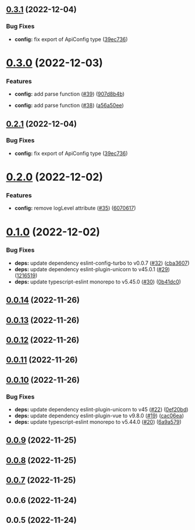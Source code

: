 ## [0.3.1](https://github.com/dzangolab/fastify/compare/v0.3.0...v0.3.1) (2022-12-04)


### Bug Fixes

* **config:** fix export of ApiConfig type ([39ec736](https://github.com/dzangolab/fastify/commit/39ec73655d0fab488b33a8e8b9365d58b100dd9b))



# [0.3.0](https://github.com/dzangolab/fastify/compare/v0.2.0...v0.3.0) (2022-12-03)

### Features

* **config:** add parse function ([#39](https://github.com/dzangolab/fastify/issues/39)) ([907d8b4b](https://github.com/dzangolab/fastify/commit/907d84b013559064df2205d3f0f3956398c4b37b))

* **config:** add parse function ([#38](https://github.com/dzangolab/fastify/issues/38)) ([a56a50ee](https://github.com/dzangolab/fastify/commit/a56a50ee01d96011916677a01e648980b02ec2b3))


## [0.2.1](https://github.com/dzangolab/fastify/compare/v0.2.0...v0.2.1) (2022-12-04)


### Bug Fixes

* **config:** fix export of ApiConfig type ([39ec736](https://github.com/dzangolab/fastify/commit/39ec73655d0fab488b33a8e8b9365d58b100dd9b))



# [0.2.0](https://github.com/dzangolab/fastify/compare/v0.1.0...v0.2.0) (2022-12-02)


### Features

* **config:** remove logLevel attribute ([#35](https://github.com/dzangolab/fastify/issues/35)) ([6070617](https://github.com/dzangolab/fastify/commit/6070617fea8e235cfcdb974d6826490f9f7b62a5))



# [0.1.0](https://github.com/dzangolab/fastify/compare/v0.0.14...v0.1.0) (2022-12-02)


### Bug Fixes

* **deps:** update dependency eslint-config-turbo to v0.0.7 ([#32](https://github.com/dzangolab/fastify/issues/32)) ([cba3607](https://github.com/dzangolab/fastify/commit/cba360747ddea0258c3a910569d1a9b5d8dc07f2))
* **deps:** update dependency eslint-plugin-unicorn to v45.0.1 ([#29](https://github.com/dzangolab/fastify/issues/29)) ([1216519](https://github.com/dzangolab/fastify/commit/1216519ae00866b58ed5037cbedad04fd15a43cc))
* **deps:** update typescript-eslint monorepo to v5.45.0 ([#30](https://github.com/dzangolab/fastify/issues/30)) ([0b41dc0](https://github.com/dzangolab/fastify/commit/0b41dc0299e1d4660fe46470fa2decf7033d98f2))



## [0.0.14](https://github.com/dzangolab/fastify/compare/v0.0.13...v0.0.14) (2022-11-26)



## [0.0.13](https://github.com/dzangolab/fastify/compare/v0.0.12...v0.0.13) (2022-11-26)



## [0.0.12](https://github.com/dzangolab/fastify/compare/v0.0.11...v0.0.12) (2022-11-26)



## [0.0.11](https://github.com/dzangolab/fastify/compare/v0.0.10...v0.0.11) (2022-11-26)



## [0.0.10](https://github.com/dzangolab/fastify/compare/v0.0.9...v0.0.10) (2022-11-26)


### Bug Fixes

* **deps:** update dependency eslint-plugin-unicorn to v45 ([#22](https://github.com/dzangolab/fastify/issues/22)) ([0ef20bd](https://github.com/dzangolab/fastify/commit/0ef20bd8fcc85aeef05b4ba345c5c349263e29e9))
* **deps:** update dependency eslint-plugin-vue to v9.8.0 ([#19](https://github.com/dzangolab/fastify/issues/19)) ([cac06ea](https://github.com/dzangolab/fastify/commit/cac06ea2860e0294a48bbd9d493dc8f1b7e54c4c))
* **deps:** update typescript-eslint monorepo to v5.44.0 ([#20](https://github.com/dzangolab/fastify/issues/20)) ([6a9a579](https://github.com/dzangolab/fastify/commit/6a9a579e3b241515d46a4c2e7a40de6e88999317))



## [0.0.9](https://github.com/dzangolab/fastify/compare/v0.0.6...v0.0.9) (2022-11-25)



## [0.0.8](https://github.com/dzangolab/fastify/compare/v0.0.6...v0.0.8) (2022-11-25)



## [0.0.7](https://github.com/dzangolab/fastify/compare/v0.0.6...v0.0.7) (2022-11-25)



## 0.0.6 (2022-11-24)



## 0.0.5 (2022-11-24)
